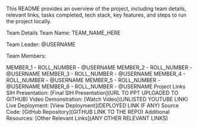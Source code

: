 This README provides an overview of the project, including team details, relevant links, tasks completed, tech stack, key features, and steps to run the project locally.

Team Details
Team Name: TEAM_NAME_HERE

Team Leader: @USERNAME

Team Members:

MEMBER_1 - ROLL_NUMBER - @USERNAME
MEMBER_2 - ROLL_NUMBER - @USERNAME
MEMBER_3 - ROLL_NUMBER - @USERNAME
MEMBER_4 - ROLL_NUMBER - @USERNAME
MEMBER_5 - ROLL_NUMBER - @USERNAME
MEMBER_6 - ROLL_NUMBER - @USERNAME
Project Links
SIH Presentation: [Final SIH Presentation](URL TO PPT UPLOADED TO GITHUB)
Video Demonstration: [Watch Video](UNLISTED YOUTUBE LINK)
Live Deployment: [View Deployment](DEPLOYED LINK IF ANY)
Source Code: [GitHub Repository](GITHUB LINK TO THE REPO)
Additional Resources: [Other Relevant Links](ANY OTHER RELEVANT LINKS)
